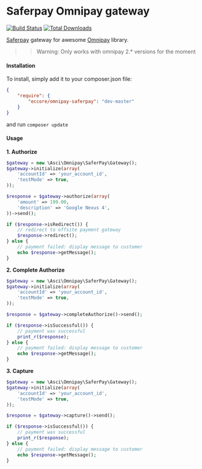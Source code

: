 Saferpay Omnipay gateway
==============

[![Build Status](https://travis-ci.org/ismailasci/omnipay-saferpay.png?branch=master)](https://travis-ci.org/ismailasci/omnipay-saferpay)
[![Total Downloads](https://poser.pugx.org/asci/omnipay-saferpay/downloads.png)](https://packagist.org/packages/asci/omnipay-saferpay)

[Saferpay](http://saferpay.com/) gateway for awesome [Omnipay](https://github.com/adrianmacneil/omnipay) library.

>> Warning: Only works with omnipay 2.* versions for the moment

#### Installation

To install, simply add it to your composer.json file:

```json
{
    "require": {
        "eccore/omnipay-saferpay": "dev-master"
    }
}
```

and run `composer update`

#### Usage

**1. Authorize**

```php
$gateway = new \Asci\Omnipay\SaferPay\Gateway();
$gateway->initialize(array(
    'accountId' => 'your_account_id',
    'testMode' => true,
));

$response = $gateway->authorize(array(
    'amount' => 199.00,
    'description' => 'Google Nexus 4',
))->send();

if ($response->isRedirect()) {
    // redirect to offsite payment gateway
    $response->redirect();
} else {
    // payment failed: display message to customer
    echo $response->getMessage();
}

```

**2. Complete Authorize**

```php
$gateway = new \Asci\Omnipay\SaferPay\Gateway();
$gateway->initialize(array(
    'accountId' => 'your_account_id',
    'testMode' => true,
));

$response = $gateway->completeAuthorize()->send();

if ($response->isSuccessful()) {
    // payment was successful
    print_r($response);
} else {
    // payment failed: display message to customer
    echo $response->getMessage();
}

```

**3. Capture**

```php
$gateway = new \Asci\Omnipay\SaferPay\Gateway();
$gateway->initialize(array(
    'accountId' => 'your_account_id',
    'testMode' => true,
));

$response = $gateway->capture()->send();

if ($response->isSuccessful()) {
    // payment was successful
    print_r($response);
} else {
    // payment failed: display message to customer
    echo $response->getMessage();
}

```
